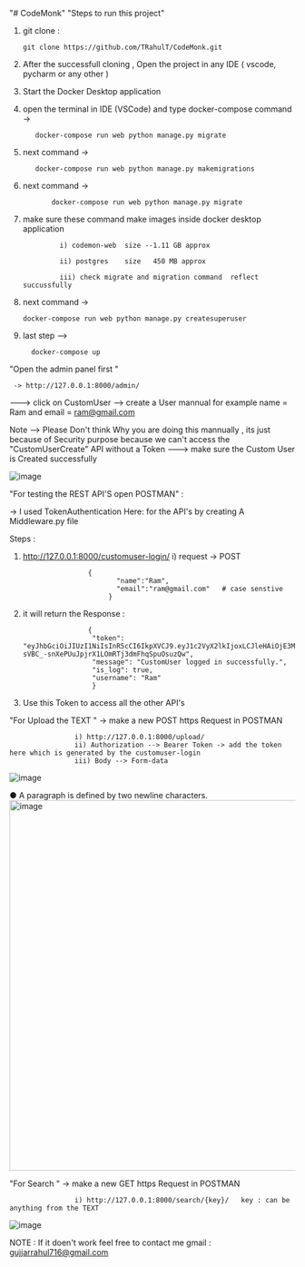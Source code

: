 "# CodeMonk" 
"Steps to run this project"

1. git clone : 

       git clone https://github.com/TRahulT/CodeMonk.git
    
2. After the successfull cloning , Open the project in any IDE ( vscode, pycharm or any other )
   
3. Start the Docker Desktop application
   
4. open the terminal  in IDE (VSCode) and type  docker-compose command ->

          docker-compose run web python manage.py migrate
   
5. next command ->

          docker-compose run web python manage.py makemigrations
   
6. next command ->
    
              docker-compose run web python manage.py migrate
 
7. make sure these command make images inside docker  desktop application  

                i) codemon-web  size --1.11 GB approx
   
                ii) postgres    size   450 MB approx
   
                iii) check migrate and migration command  reflect succussfully
   
8. next command ->

       docker-compose run web python manage.py createsuperuser
   
9. last step -->

         docker-compose up 
    
"Open the admin panel first "
 
     -> http://127.0.0.1:8000/admin/
---> click on CustomUser --> create a User mannual  for example  name = Ram and email = ram@gmail.com 

Note -->  Please Don't think Why you are  doing this mannually , its just because of Security purpose because we can't access the "CustomUserCreate" API without 
                  a Token
---> make sure the Custom User is Created successfully

![image](https://github.com/TRahulT/CodeMonk/assets/89895996/f5e15914-07ce-40bd-8ab7-8ea8a6339010)


"For testing the REST API'S open POSTMAN" :
     
-> I used TokenAuthentication Here: for the  API's  by creating A Middleware.py file

Steps :

1) http://127.0.0.1:8000/customuser-login/
       i) request -> POST
    
                       {
                              "name":"Ram",
                              "email":"ram@gmail.com"   # case senstive 
                            }
3) it will return the Response :

                       {
                        "token": "eyJhbGciOiJIUzI1NiIsInR5cCI6IkpXVCJ9.eyJ1c2VyX2lkIjoxLCJleHAiOjE3MjA0OTg2NzIuNTg4NDA2fQ.0V-sVBC_-snXePUuJpjrX1LOmRTj3dmFhqSpuOsuzQw",
                        "message": "CustomUser logged in successfully.",
                        "is_log": true,
                        "username": "Ram"
                        }
   
4) Use this Token to access all the other API's 

"For Upload the TEXT "
            -> make a new POST https Request in POSTMAN 
            
                    i) http://127.0.0.1:8000/upload/
                    ii) Authorization --> Bearer Token -> add the token here which is generated by the customuser-login
                    iii) Body --> Form-data  
                    
 ![image](https://github.com/TRahulT/CodeMonk/assets/89895996/df1a9810-5d26-4252-bfc8-4c33f833cab4)
 
 ● A paragraph is defined by two newline characters.
<img width="653" alt="image" src="https://github.com/TRahulT/CodeMonk/assets/89895996/dcb4da82-8585-4327-8b8c-befba02fc5d1">

"For Search " 
            -> make a new GET https Request in POSTMAN 
            
                    i) http://127.0.0.1:8000/search/{key}/   key : can be anything from the TEXT
 ![image](https://github.com/TRahulT/CodeMonk/assets/89895996/2fc5781b-229d-4c13-a3b8-08a04911e069)

NOTE : If it doen't work feel free to contact me gmail : gujjarrahul716@gmail.com
